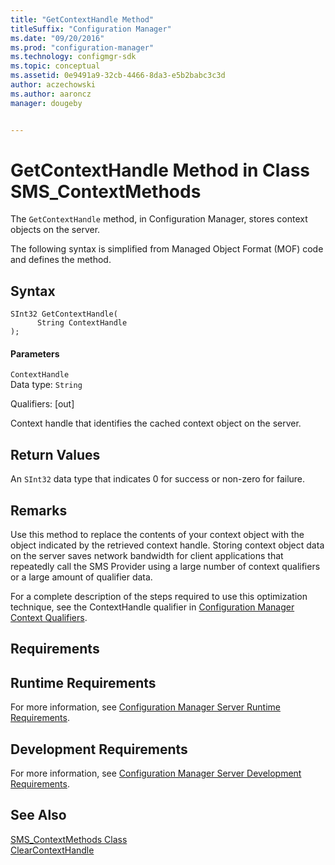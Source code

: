 ```yaml
---
title: "GetContextHandle Method"
titleSuffix: "Configuration Manager"
ms.date: "09/20/2016"
ms.prod: "configuration-manager"
ms.technology: configmgr-sdk
ms.topic: conceptual
ms.assetid: 0e9491a9-32cb-4466-8da3-e5b2babc3c3d
author: aczechowski
ms.author: aaroncz
manager: dougeby


---
```

# GetContextHandle Method in Class SMS_ContextMethods
The `GetContextHandle` method, in Configuration Manager, stores context objects on the server.  

 The following syntax is simplified from Managed Object Format (MOF) code and defines the method.  

## Syntax  

```  
SInt32 GetContextHandle(  
      String ContextHandle  
);  
```  

#### Parameters  
 `ContextHandle`  
 Data type: `String`  

 Qualifiers: [out]  

 Context handle that identifies the cached context object on the server.  

## Return Values  
 An `SInt32` data type that indicates 0 for success or non-zero for failure.  

## Remarks  
 Use this method to replace the contents of your context object with the object indicated by the retrieved context handle. Storing context object data on the server saves network bandwidth for client applications that repeatedly call the SMS Provider using a large number of context qualifiers or a large amount of qualifier data.  

 For a complete description of the steps required to use this optimization technique, see the ContextHandle qualifier in [Configuration Manager Context Qualifiers](../../../develop/core/understand/context-qualifiers.md).  

## Requirements  

## Runtime Requirements  
 For more information, see [Configuration Manager Server Runtime Requirements](../../../develop/core/reqs/server-runtime-requirements.md).  

## Development Requirements  
 For more information, see [Configuration Manager Server Development Requirements](../../../develop/core/reqs/server-development-requirements.md).  

## See Also  
 [SMS_ContextMethods Class](../../../develop/reference/misc/sms_contextmethods-server-wmi-class.md)   
 [ClearContextHandle](../../../develop/reference/misc/clearcontexthandle-method-in-class-sms_contextmethods.md)
